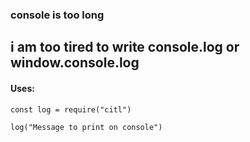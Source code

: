 ### console is too long

## i am too tired to write console.log or window.console.log

#### Uses:

`const log = require("citl")`

`log("Message to print on console")`

